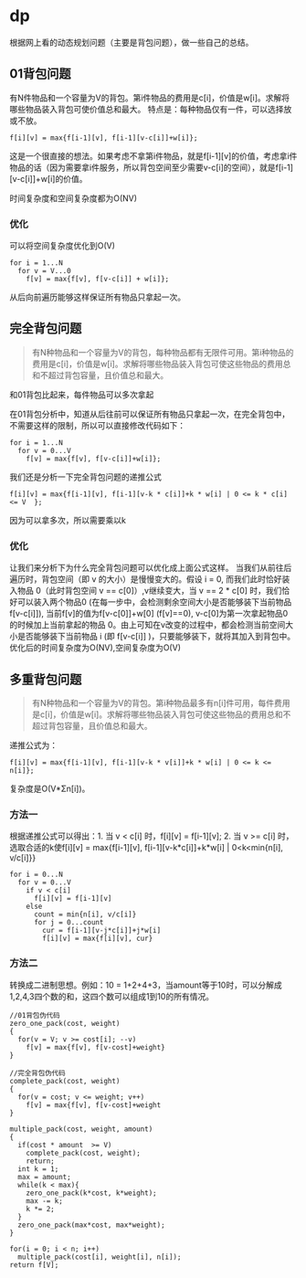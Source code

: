 # dp

根据网上看的动态规划问题（主要是背包问题），做一些自己的总结。
## 01背包问题

有N件物品和一个容量为V的背包。第i件物品的费用是c[i]，价值是w[i]。求解将哪些物品装入背包可使价值总和最大。
特点是：每种物品仅有一件，可以选择放或不放。
```
f[i][v] = max{f[i-1][v], f[i-1][v-c[i]]+w[i]};
```
这是一个很直接的想法。如果考虑不拿第i件物品，就是f[i-1][v]的价值，考虑拿i件物品的话（因为需要拿i件服务，所以背包空间至少需要v-c[i]的空间），就是f[i-1][v-c[i]]+w[i]的价值。

时间复杂度和空间复杂度都为O(NV)

### 优化

可以将空间复杂度优化到O(V)

```
for i = 1...N
  for v = V...0
    f[v] = max{f[v], f[v-c[i]] + w[i]};
```

从后向前遍历能够这样保证所有物品只拿起一次。

## 完全背包问题
> 有N种物品和一个容量为V的背包，每种物品都有无限件可用。第i种物品的费用是c[i]，价值是w[i]。求解将哪些物品装入背包可使这些物品的费用总和不超过背包容量，且价值总和最大。

和01背包比起来，每件物品可以多次拿起

在01背包分析中，知道从后往前可以保证所有物品只拿起一次，在完全背包中，不需要这样的限制，所以可以直接修改代码如下：
```
for i = 1...N
  for v = 0...V
    f[v] = max{f[v], f[v-c[i]]+w[i]};
 ```
 我们还是分析一下完全背包问题的递推公式
 ```
 f[i][v] = max{f[i-1][v], f[i-1][v-k * c[i]]+k * w[i] | 0 <= k * c[i] <= V  };
 ```
 因为可以拿多次，所以需要乘以k
 
### 优化
让我们来分析下为什么完全背包问题可以优化成上面公式这样。
当我们从前往后遍历时，背包空间（即 v 的大小）是慢慢变大的。假设 i = 0, 而我们此时恰好装入物品 0（此时背包空间 v == c[0]）,v继续变大，当 v == 2 * c[0] 时，我们恰好可以装入两个物品0 (在每一步中，会检测剩余空间大小是否能够装下当前物品 f[v-c[i]]), 当前f[v]的值为f[v-c[0]]+w[0] (f[v]==0), v-c[0]为第一次拿起物品0 的时候加上当前拿起的物品 0。由上可知在v改变的过程中，都会检测当前空间大小是否能够装下当前物品 i (即 f[v-c[i]] )，只要能够装下，就将其加入到背包中。
优化后的时间复杂度为O(NV),空间复杂度为O(V)
 
## 多重背包问题
> 有N种物品和一个容量为V的背包。第i种物品最多有n[i]件可用，每件费用是c[i]，价值是w[i]。求解将哪些物品装入背包可使这些物品的费用总和不超过背包容量，且价值总和最大。

递推公式为：
```
f[i][v] = max{f[i-1][v], f[i-1][v-k * v[i]]+k * w[i] | 0 <= k <= n[i]};
```
复杂度是O(V*Σn[i])。

### 方法一
根据递推公式可以得出：1. 当 v < c[i] 时，f[i][v] = f[i-1][v]; 2. 当 v >= c[i] 时，选取合适的k使f[i][v] = max{f[i-1][v], f[i-1][v-k\*c[i]]+k\*w[i] | 0<k<min{n[i], v/c[i]}}
```
for i = 0...N
  for v = 0...V
    if v < c[i]
      f[i][v] = f[i-1][v]
    else
      count = min{n[i], v/c[i]}
      for j = 0...count
        cur = f[i-1][v-j*c[i]]+j*w[i]
        f[i][v] = max{f[i][v], cur}
```
### 方法二
转换成二进制思想。例如：10 = 1+2+4+3，当amount等于10时，可以分解成1,2,4,3四个数的和，这四个数可以组成1到10的所有情况。
```
//01背包伪代码
zero_one_pack(cost, weight)
{
  for(v = V; v >= cost[i]; --v)
    f[v] = max{f[v], f[v-cost]+weight}
}

//完全背包伪代码
complete_pack(cost, weight)
{
  for(v = cost; v <= weight; v++)
    f[v] = max{f[v], f[v-cost]+weight
}

multiple_pack(cost, weight, amount)
{
  if(cost * amount  >= V)
    complete_pack(cost, weight);
    return;
  int k = 1;
  max = amount;
  while(k < max){
    zero_one_pack(k*cost, k*weight);
    max -= k;
    k *= 2;
  }
  zero_one_pack(max*cost, max*weight);
}

for(i = 0; i < n; i++)
  multiple_pack(cost[i], weight[i], n[i]);
return f[V];
```
